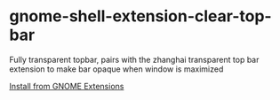 # gnome-shell-extension-clear-top-bar

Fully transparent topbar, pairs with the zhanghai transparent top bar extension to make bar opaque when window is maximized

[Install from GNOME Extensions](https://extensions.gnome.org/extension/4173/clear-top-bar/)
